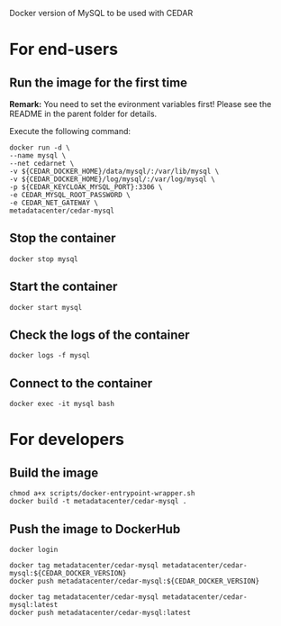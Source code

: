 Docker version of MySQL to be used with CEDAR

# For end-users

## Run the image for the first time

**Remark:** You need to set the evironment variables first! Please see the README in the parent folder for details.

Execute the following command:

````
docker run -d \
--name mysql \
--net cedarnet \
-v ${CEDAR_DOCKER_HOME}/data/mysql/:/var/lib/mysql \
-v ${CEDAR_DOCKER_HOME}/log/mysql/:/var/log/mysql \
-p ${CEDAR_KEYCLOAK_MYSQL_PORT}:3306 \
-e CEDAR_MYSQL_ROOT_PASSWORD \
-e CEDAR_NET_GATEWAY \
metadatacenter/cedar-mysql
````

## Stop the container

    docker stop mysql

## Start the container

    docker start mysql

## Check the logs of the container

    docker logs -f mysql

## Connect to the container

    docker exec -it mysql bash

# For developers

## Build the image

````
chmod a+x scripts/docker-entrypoint-wrapper.sh
docker build -t metadatacenter/cedar-mysql .
````

## Push the image to DockerHub

````
docker login

docker tag metadatacenter/cedar-mysql metadatacenter/cedar-mysql:${CEDAR_DOCKER_VERSION}
docker push metadatacenter/cedar-mysql:${CEDAR_DOCKER_VERSION}

docker tag metadatacenter/cedar-mysql metadatacenter/cedar-mysql:latest
docker push metadatacenter/cedar-mysql:latest
````
